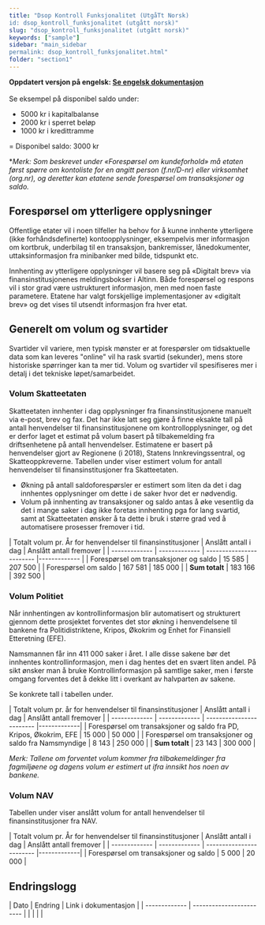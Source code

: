 ```yaml
---
title: "Dsop Kontroll Funksjonalitet (UtgåTt Norsk)
id: dsop_kontroll_funksjonalitet (utgått norsk)"
slug: "dsop_kontroll_funksjonalitet (utgått norsk)"
keywords: ["sample"]
sidebar: "main_sidebar
permalink: dsop_kontroll_funksjonalitet.html"
folder: "section1"
---
```

**Oppdatert versjon på engelsk: [Se engelsk dokumentasjon](https:/bitsnorge.github.io/dsop_kontroll_functionalspecification.html)**
<br  /><br  />
Se eksempel på disponibel saldo under:
* 5000 kr i kapitalbalanse
* 2000 kr i sperret beløp
* 1000 kr i kredittramme

= Disponibel saldo: 3000 kr

**Merk: Som beskrevet under «Forespørsel om kundeforhold» må etaten først spørre om
kontoliste for en angitt person (f.nr/D-nr) eller virksomhet (org.nr), og deretter kan etatene sende
forespørsel om transaksjoner og saldo.*

## Forespørsel om ytterligere opplysninger
Offentlige etater vil i noen tilfeller ha behov for å kunne innhente ytterligere (ikke forhåndsdefinerte)
kontoopplysninger, eksempelvis mer informasjon om kortbruk, underbilag til en transaksjon,
bankremisser, lånedokumenter, uttaksinformasjon fra minibanker med bilde, tidspunkt etc.

Innhenting av ytterligere opplysninger vil basere seg på «Digitalt brev» via finansinstitusjonenes
meldingsbokser i Altinn. Både forespørsel og respons vil i stor grad være ustrukturert informasjon,
men med noen faste parametere. Etatene har valgt forskjellige implementasjoner av «digitalt brev» og
det vises til utsendt informasjon fra hver etat.

## Generelt om volum og svartider
Svartider vil variere, men typisk mønster er at forespørsler om tidsaktuelle data som kan leveres
"online" vil ha rask svartid (sekunder), mens store historiske spørringer kan ta mer tid.
Volum og svartider vil spesifiseres mer i detalj i det tekniske løpet/samarbeidet.

### Volum Skatteetaten
Skatteetaten innhenter i dag opplysninger fra finansinstitusjonene manuelt via e-post, brev og fax. Det
har ikke latt seg gjøre å finne eksakte tall på antall henvendelser til finansinstitusjonene om
kontrollopplysninger, og det er derfor laget et estimat på volum basert på tilbakemelding fra
driftsenhetene på antall henvendelser. Estimatene er basert på henvendelser gjort av Regionene (i
2018), Statens Innkrevingssentral, og Skatteoppkreverne. Tabellen under viser estimert volum for
antall henvendelser til finansinstitusjoner fra Skatteetaten.

* Økning på antall saldoforespørsler er estimert som liten da det i dag innhentes opplysninger om
dette i de saker hvor det er nødvendig.
* Volum på innhenting av transaksjoner og saldo antas å øke vesentlig da det i mange saker i dag
ikke foretas innhenting pga for lang svartid, samt at Skatteetaten ønsker å ta dette i bruk i større
grad ved å automatisere prosesser fremover i tid.

| Totalt volum pr. År for henvendelser til finansinstitusjoner | Anslått antall i dag | Anslått antall fremover |
| ------------- | ------------- | ------------------------ |-------------	|
| Forespørsel om transaksjoner og saldo | 15 585 | 207 500 |
| Forespørsel om saldo | 167 581 | 185 000 |
| **Sum totalt** | 183 166 | 392 500 |

### Volum Politiet
Når innhentingen av kontrollinformasjon blir automatisert og strukturert gjennom dette prosjektet forventes det
stor økning i henvendelsene til bankene fra Politidistriktene, Kripos, Økokrim og Enhet for Finansiell Etteretning
(EFE).

Namsmannen får inn 411 000 saker i året. I alle disse sakene bør det innhentes kontrollinformasjon, men i dag
hentes det en svært liten andel. På sikt ønsker man å bruke Kontrollinformasjon på samtlige saker, men i første
omgang forventes det å dekke litt i overkant av halvparten av sakene.

Se konkrete tall i tabellen under.

| Totalt volum pr. år for henvendelser til finansinstitusjoner | Anslått antall i dag | Anslått antall fremover |
| ------------- | ------------- | ------------------------ |-------------|
| Forespørsel om transaksjoner og saldo fra PD, Kripos, Økokrim, EFE | 15 000 | 50 000 |
| Forespørsel om transaksjoner og saldo fra Namsmyndige | 8 143 | 250 000 |
| **Sum totalt** | 23 143 | 300 000 |

*Merk: Tallene om forventet volum kommer fra tilbakemeldinger fra fagmiljøene og dagens volum er estimert ut
ifra innsikt hos noen av bankene.*

### Volum NAV

Tabellen under viser anslått volum for antall henvendelser til finansinstitusjoner fra NAV.

| Totalt volum pr. År for henvendelser til finansinstitusjoner | Anslått antall i dag | Anslått antall fremover |
| ------------- | ------------- | ------------------------ |-------------|
| Forespørsel om transaksjoner og saldo | 5 000 | 20 000 |

## Endringslogg

| Dato | Endring | Link i dokumentasjon |
| ------------- | ------------------------ |  | |   | |